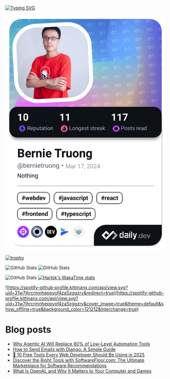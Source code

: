 [![Typing SVG](https://readme-typing-svg.demolab.com?font=Fira+Code&pause=1000&color=F37022&center=true&vCenter=true&random=true&width=435&lines=A+Senior+Student+at+FPT+University;A+Member+of+Japanese+Software+Club;A+Passionate+and+Curiosity+Developer)](https://git.io/typing-svg)

<div align="center">
   <a href="https://app.daily.dev/bernietruong">
      <img src="./devcard.png" width="652" alt="Bernie Truong's Dev Card"/>
   </a>
</div>

[![trophy](https://github-profile-trophy.vercel.app/?username=i-am-truong&theme=buddhism)](https://github.com/ryo-ma/github-profile-trophy)

![GitHub Stats](https://github-readme-stats.vercel.app/api?username=i-am-truong&show=reviews,discussions_started,discussions_answered,prs_merged,prs_merged_percentage&theme=ambient_gradient&rank_icon=percentile&show_icons=true&include_all_commits=true&hide_border=true&count_private=true)
![GitHub Stats](https://streak-stats.demolab.com?user=i-am-truong&theme=ambient_gradient&hide_border=true)

![GitHub Stats](https://github-readme-stats.vercel.app/api/top-langs/?username=i-am-truong&theme=ambient_gradient&show_icons=true&hide_border=true&layout=compact)
[![Harlok's WakaTime stats](https://github-readme-stats.vercel.app/api/wakatime?username=iamtruong&theme=ambient_gradient&layout=compact&custom_title=Bernie%20Truong's%20WakaTime%20Stats)](https://github.com/anuraghazra/github-readme-stats)

![https://spotify-github-profile.kittinanx.com/api/view.svg?uid=31w7jhrcrmnheppvof4za5zggzry&redirect=true](https://spotify-github-profile.kittinanx.com/api/view.svg?uid=31w7jhrcrmnheppvof4za5zggzry&cover_image=true&theme=default&show_offline=true&background_color=121212&interchange=true)

# Blog posts
<!-- BLOG-POST-LIST:START -->
- [Why Agentic AI Will Replace 80% of Low-Level Automation Tools](https://dev.to/dhruvjoshi9/why-agentic-ai-will-replace-80-of-low-level-automation-tools-3kd2)
- [How to Send Emails with Django: A Simple Guide](https://dev.to/kihuni/how-to-send-emails-with-django-a-simple-guide-2a2p)
- [🚀 10 Free Tools Every Web Developer Should Be Using in 2025](https://dev.to/creativespotdev/10-free-tools-every-web-developer-should-be-using-in-2025-2858)
- [Discover the Right Tools with SoftwareFloor.com: The Ultimate Marketplace for Software Recommendations](https://dev.to/henry_0ac84e1e09101802cf4/discover-the-right-tools-with-softwarefloorcom-the-ultimate-marketplace-for-software-2k36)
- [What Is OpenAL and Why It Matters to Your Computer and Games](https://dev.to/anonymous_c13b051b4dded8a/what-is-openal-and-why-it-matters-to-your-computer-and-games-j56)
<!-- BLOG-POST-LIST:END -->
